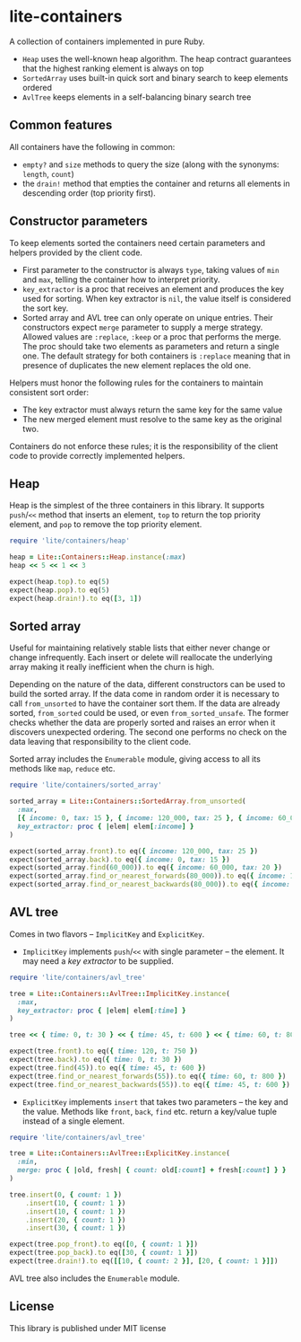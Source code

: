 # lite-containers

A collection of containers implemented in pure Ruby. 

- `Heap` uses the well-known heap algorithm. The heap contract 
guarantees that the highest ranking element is always on top 
- `SortedArray` uses built-in quick sort and binary search to 
 keep elements ordered
- `AvlTree` keeps elements in a self-balancing binary search tree

## Common features
All containers have the following in common:
- `empty?` and `size` methods to query the size 
(along with the synonyms: `length`, `count`)
- the `drain!` method that empties the container and 
returns all elements in descending order (top priority first).

## Constructor parameters
To keep elements sorted the containers need certain parameters
and helpers provided by the client code.
- First parameter to the constructor is always `type`, taking values
of `min` and `max`, telling the container how to interpret priority.
- `key_extractor` is a proc that receives an element and produces 
the key used for sorting. When key extractor is `nil`, the 
value itself is considered the sort key.
- Sorted array and AVL tree can only operate on unique
entries. Their constructors expect `merge` parameter 
to supply a merge strategy. Allowed values are `:replace`, `:keep` 
or a proc that performs the merge. The proc should take two elements 
as parameters and return a single one. The default strategy 
for both containers is `:replace` meaning that in presence of duplicates 
the new element replaces the old one.

Helpers must honor the following rules for the containers
to maintain consistent sort order:
- The key extractor must always return the same key for the same value
- The new merged element must resolve to the same key
as the original two.

Containers do not enforce these rules; it is the responsibility 
of the client code to provide correctly implemented helpers.

## Heap
Heap is the simplest of the three containers in this library. 
It supports `push`/`<<` method that inserts an element, `top` to
return the top priority element, and `pop` to remove the top priority
element. 

```ruby rspec heap
require 'lite/containers/heap'

heap = Lite::Containers::Heap.instance(:max)
heap << 5 << 1 << 3

expect(heap.top).to eq(5)
expect(heap.pop).to eq(5)
expect(heap.drain!).to eq([3, 1])
```

## Sorted array
Useful for maintaining relatively stable lists that either never change 
or change infrequently. Each insert or delete will reallocate 
the underlying array making it really inefficient 
when the churn is high.

Depending on the nature of the data, different constructors 
can be used to build the sorted array. If the
data come in random order it is necessary to call `from_unsorted`
to have the container sort them.
If the data are already sorted, `from_sorted` could be used, 
or even `from_sorted_unsafe`. The former checks whether the data 
are properly sorted and raises an error when it discovers 
unexpected ordering. The second one performs no check on 
the data leaving that responsibility to the client code.

Sorted array includes the `Enumerable` module, giving
access to all its methods like `map`, `reduce` etc.


```ruby rspec sorted_array
require 'lite/containers/sorted_array'

sorted_array = Lite::Containers::SortedArray.from_unsorted(
  :max,
  [{ income: 0, tax: 15 }, { income: 120_000, tax: 25 }, { income: 60_000, tax: 20 }],
  key_extractor: proc { |elem| elem[:income] }
)

expect(sorted_array.front).to eq({ income: 120_000, tax: 25 })
expect(sorted_array.back).to eq({ income: 0, tax: 15 })
expect(sorted_array.find(60_000)).to eq({ income: 60_000, tax: 20 })
expect(sorted_array.find_or_nearest_forwards(80_000)).to eq({ income: 120_000, tax: 25 })
expect(sorted_array.find_or_nearest_backwards(80_000)).to eq({ income: 60_000, tax: 20 })
```

## AVL tree
Comes in two flavors – `ImplicitKey` and `ExplicitKey`.

- `ImplicitKey` implements `push`/`<<` with single parameter – the element. 
It may need a *key extractor* to be supplied.

```ruby rspec avl_tree_implicit
require 'lite/containers/avl_tree'

tree = Lite::Containers::AvlTree::ImplicitKey.instance(
  :max,
  key_extractor: proc { |elem| elem[:time] }
)

tree << { time: 0, t: 30 } << { time: 45, t: 600 } << { time: 60, t: 800 } << { time: 120, t: 750 }

expect(tree.front).to eq({ time: 120, t: 750 })
expect(tree.back).to eq({ time: 0, t: 30 })
expect(tree.find(45)).to eq({ time: 45, t: 600 })
expect(tree.find_or_nearest_forwards(55)).to eq({ time: 60, t: 800 })
expect(tree.find_or_nearest_backwards(55)).to eq({ time: 45, t: 600 })
```

- `ExplicitKey` implements `insert` that takes two parameters – the key and the value.
Methods like `front`, `back`, `find` etc. return a key/value tuple instead 
of a single element.

```ruby rspec avl_tree_explicit
require 'lite/containers/avl_tree'

tree = Lite::Containers::AvlTree::ExplicitKey.instance(
  :min,
  merge: proc { |old, fresh| { count: old[:count] + fresh[:count] } }
)

tree.insert(0, { count: 1 })
    .insert(10, { count: 1 })
    .insert(10, { count: 1 })
    .insert(20, { count: 1 })
    .insert(30, { count: 1 })

expect(tree.pop_front).to eq([0, { count: 1 }])
expect(tree.pop_back).to eq([30, { count: 1 }])
expect(tree.drain!).to eq([[10, { count: 2 }], [20, { count: 1 }]])
```

AVL tree also includes the `Enumerable` module.

## License
This library is published under MIT license
